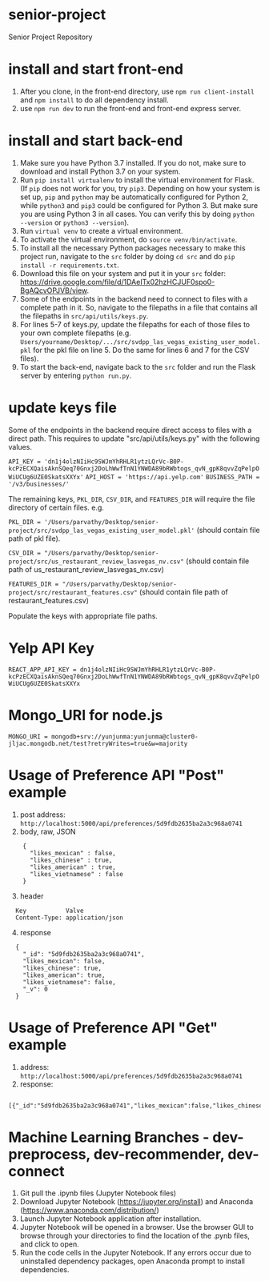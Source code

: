 # senior-project
Senior Project Repository

# install and start front-end
1. After you clone, in the front-end directory, use `npm run client-install` and `npm install` to do all dependency install.
2. use `npm run dev` to run the front-end and front-end express server.

# install and start back-end
1. Make sure you have Python 3.7 installed. If you do not, make sure to download and install Python 3.7 on your system.
2. Run `pip install virtualenv` to install the virtual environment for Flask. (If `pip` does not work for you, try `pip3`. Depending on how your system is set up, `pip` and `python` may be automatically configured for Python 2, while `python3` and `pip3` could be configured for Python 3. But make sure you are using Python 3 in all cases. You can verify this by doing `python --version` or `python3 --version`).
3. Run `virtual venv` to create a virtual environment.
4. To activate the virtual environment, do `source venv/bin/activate`.
5. To install all the necessary Python packages necessary to make this project run, navigate to the `src` folder by doing `cd src` and do `pip install -r requirements.txt`.
6. Download this file on your system and put it in your `src` folder: https://drive.google.com/file/d/1DAeITx02hzHCJUF0spo0-BgAQcvOPJVB/view.
7. Some of the endpoints in the backend need to connect to files with a complete path in it. So, navigate to the filepaths in a file that contains all the filepaths in `src/api/utils/keys.py`. 
8. For lines 5-7 of keys.py, update the filepaths for each of those files to your own complete filepaths (e.g. `Users/yourname/Desktop/.../src/svdpp_las_vegas_existing_user_model.pkl` for the pkl file on line 5. Do the same for lines 6 and 7 for the CSV files).
9. To start the back-end, navigate back to the `src` folder and run the Flask server by entering `python run.py`.

# update keys file
Some of the endpoints in the backend require direct access to files with a direct path. This requires to update "src/api/utils/keys.py" with the following values.

`API_KEY = 'dn1j4olzNIiHc9SWJmYhRHLR1ytzLQrVc-B0P-kcPzECXQaisAknSQeq70Gnxj2DoLhWwfTnN1YNWDA89bRWbtogs_qvN_gpK8qvvZqPelpOWiUCUg6UZE0SkatsXXYx'`
`API_HOST = 'https://api.yelp.com'`
`BUSINESS_PATH = '/v3/businesses/'`

The remaining keys, `PKL_DIR`, `CSV_DIR`, and `FEATURES_DIR` will require the file directory of certain files. e.g.

`PKL_DIR = '/Users/parvathy/Desktop/senior-project/src/svdpp_las_vegas_existing_user_model.pkl'` (should contain file path of pkl file).

`CSV_DIR = "/Users/parvathy/Desktop/senior-project/src/us_restaurant_review_lasvegas_nv.csv"` (should contain file path of us_restaurant_review_lasvegas_nv.csv)

`FEATURES_DIR = "/Users/parvathy/Desktop/senior-project/src/restaurant_features.csv"` (should contain file path of restaurant_features.csv)

Populate the keys with appropriate file paths.

# Yelp API Key
`REACT_APP_API_KEY = dn1j4olzNIiHc9SWJmYhRHLR1ytzLQrVc-B0P-kcPzECXQaisAknSQeq70Gnxj2DoLhWwfTnN1YNWDA89bRWbtogs_qvN_gpK8qvvZqPelpOWiUCUg6UZE0SkatsXXYx`

# Mongo_URI for node.js
`MONGO_URI = mongodb+srv://yunjunma:yunjunma@cluster0-jljac.mongodb.net/test?retryWrites=true&w=majority`

# Usage of Preference API "Post" example
1. post address: `http://localhost:5000/api/preferences/5d9fdb2635ba2a3c968a0741`
2. body, raw, JSON
```
    {
      "likes_mexican" : false,
      "likes_chinese" : true,
      "likes_american" : true,
      "likes_vietnamese" : false
    }
```
3. header
```
  Key           Valve
  Content-Type: application/json
```
4. response
```
  {
    "_id": "5d9fdb2635ba2a3c968a0741",
    "likes_mexican": false,
    "likes_chinese": true,
    "likes_american": true,
    "likes_vietnamese": false,
    "_v": 0
  }
```

# Usage of Preference API "Get" example
1. address: 
    `http://localhost:5000/api/preferences/5d9fdb2635ba2a3c968a0741`
2. response: 
```
  [{"_id":"5d9fdb2635ba2a3c968a0741","likes_mexican":false,"likes_chinese":true,"likes_american":true,"likes_vietnamese":false,"__v":0}]
```
  
# Machine Learning Branches - dev-preprocess, dev-recommender, dev-connect
1. Git pull the .ipynb files (Jupyter Notebook files)
2. Download Jupyter Notebook (https://jupyter.org/install) and Anaconda (https://www.anaconda.com/distribution/)
3. Launch Jupyter Notebook application after installation.
4. Jupyter Notebook will be opened in a browser. Use the browser GUI to browse through your directories to find the location of the      .pynb files, and click to open.
5. Run the code cells in the Jupyter Notebook. If any errors occur due to uninstalled dependency packages, open Anaconda prompt to install dependencies.
